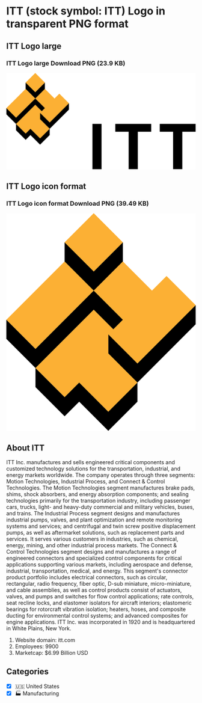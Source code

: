 # ITT (stock symbol: ITT) Logo in transparent PNG format

## ITT Logo large

### ITT Logo large Download PNG (23.9 KB)

![ITT Logo large Download PNG (23.9 KB)](/img/orig/ITT_BIG-53c6ec0e.png)

## ITT Logo icon format

### ITT Logo icon format Download PNG (39.49 KB)

![ITT Logo icon format Download PNG (39.49 KB)](/img/orig/ITT-c77e1d3a.png)

## About ITT

ITT Inc. manufactures and sells engineered critical components and customized technology solutions for the transportation, industrial, and energy markets worldwide. The company operates through three segments: Motion Technologies, Industrial Process, and Connect & Control Technologies. The Motion Technologies segment manufactures brake pads, shims, shock absorbers, and energy absorption components; and sealing technologies primarily for the transportation industry, including passenger cars, trucks, light- and heavy-duty commercial and military vehicles, buses, and trains. The Industrial Process segment designs and manufactures industrial pumps, valves, and plant optimization and remote monitoring systems and services; and centrifugal and twin screw positive displacement pumps, as well as aftermarket solutions, such as replacement parts and services. It serves various customers in industries, such as chemical, energy, mining, and other industrial process markets. The Connect & Control Technologies segment designs and manufactures a range of engineered connectors and specialized control components for critical applications supporting various markets, including aerospace and defense, industrial, transportation, medical, and energy. This segment's connector product portfolio includes electrical connectors, such as circular, rectangular, radio frequency, fiber optic, D-sub miniature, micro-miniature, and cable assemblies, as well as control products consist of actuators, valves, and pumps and switches for flow control applications; rate controls, seat recline locks, and elastomer isolators for aircraft interiors; elastomeric bearings for rotorcraft vibration isolation; heaters, hoses, and composite ducting for environmental control systems; and advanced composites for engine applications. ITT Inc. was incorporated in 1920 and is headquartered in White Plains, New York.

1. Website domain: itt.com
2. Employees: 9900
3. Marketcap: $6.99 Billion USD


## Categories
- [x] 🇺🇸 United States
- [x] 🏭 Manufacturing
